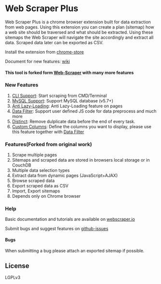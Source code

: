 # Web Scraper Plus
Web Scraper Plus is a chrome browser extension built for data extraction from web 
pages. Using this extension you can create a plan (sitemap) how a web site 
should be traversed and what should be extracted. Using these sitemaps the 
Web Scraper will navigate the site accordingly and extract all data. Scraped 
data later can be exported as CSV.

Install the extension from [chrome-store]

Document for new features: [wiki]

#### This tool is forked form [Web-Scraper] with many more features

### New Features
 1. [CLI Support]: Start scraping from CMD/Terminal
 2. [MySQL Support]: Support MySQL database (v5.7+)
 3. [Anti Lazy-Loading]: Anti Lazy-Loading feature on pages
 4. [Data Filter]: Support user defined JS code for data preprocess and much more
 5. [Distinct]: Remove dulplicate data before the end of every task.
 6. [Custom Columns]: Define the columns you want to display, please use this feature together with [Data Filter]

### Features(Forked from original work)

 1. Scrape multiple pages
 2. Sitemaps and scraped data are stored in browsers local storage or in CouchDB
 3. Multiple data selection types
 4. Extract data from dynamic pages (JavaScript+AJAX)
 5. Browse scraped data
 6. Export scraped data as CSV
 7. Import, Export sitemaps
 8. Depends only on Chrome browser

### Help

 Basic documentation and tutorials are available on [webscraper.io]
 
 Submit bugs and suggest features on [github-issues]
 
#### Bugs
When submitting a bug please attach an exported sitemap if possible.

## License
LGPLv3

 [Web-Scraper]: https://github.com/martinsbalodis/web-scraper-chrome-extension
 [chrome-store]: https://chrome.google.com/webstore/detail/pbbfbmlnpackgeofecdfncmmdbodkhma
 [webscraper.io]: http://webscraper.io/
 [github-issues]: https://github.com/hejiheji001/web-scraper-chrome-extension/issues
 [wiki]: https://github.com/hejiheji001/web-scraper-chrome-extension/wiki
[MySQL Support]: https://github.com/hejiheji001/web-scraper-chrome-extension/wiki/MySQL-Support

[CLI Support]: https://github.com/hejiheji001/web-scraper-chrome-extension/wiki/CLI-Support

[Anti Lazy-Loading]: https://github.com/hejiheji001/web-scraper-chrome-extension/wiki/Anti-Lazy-Loading

[Data Filter]: https://github.com/hejiheji001/web-scraper-chrome-extension/wiki/Data-Filter

[Distinct]: https://github.com/hejiheji001/web-scraper-chrome-extension/wiki/Distinct

[Custom Columns]: https://github.com/hejiheji001/web-scraper-chrome-extension/wiki/Custom-Columns
